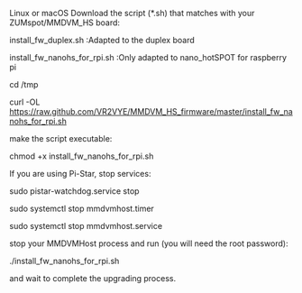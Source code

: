 Linux or macOS
Download the script (*.sh) that matches with your ZUMspot/MMDVM_HS board:

install_fw_duplex.sh :Adapted to the duplex board

install_fw_nanohs_for_rpi.sh :Only adapted to nano_hotSPOT for raspberry pi

cd /tmp

curl -OL https://raw.github.com/VR2VYE/MMDVM_HS_firmware/master/install_fw_nanohs_for_rpi.sh

make the script executable:

chmod +x install_fw_nanohs_for_rpi.sh

If you are using Pi-Star, stop services:

sudo pistar-watchdog.service stop

sudo systemctl stop mmdvmhost.timer

sudo systemctl stop mmdvmhost.service

stop your MMDVMHost process and run (you will need the root password):

./install_fw_nanohs_for_rpi.sh

and wait to complete the upgrading process.
